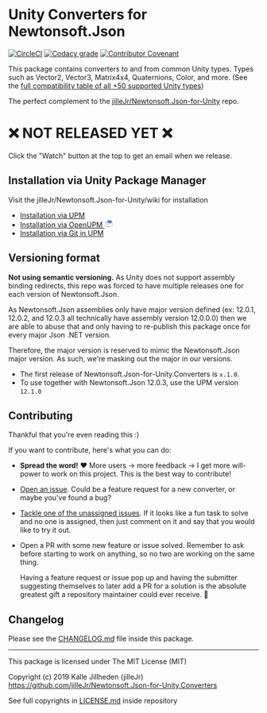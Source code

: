 # Unity Converters for Newtonsoft.Json

[![CircleCI](https://img.shields.io/circleci/build/gh/jilleJr/Newtonsoft.Json-for-Unity.Converters/master?logo=circleci&style=flat-square)](https://circleci.com/gh/jilleJr/Newtonsoft.Json-for-Unity.Converters)
[![Codacy grade](https://img.shields.io/codacy/grade/de7041b5f9f9415a8add975d1b8a9fcf?logo=codacy&style=flat-square)](https://www.codacy.com/manual/jilleJr/Newtonsoft.Json-for-Unity.Converters?utm_source=github.com&amp;utm_medium=referral&amp;utm_content=jilleJr/Newtonsoft.Json-for-Unity.Converters&amp;utm_campaign=Badge_Grade)
[![Contributor Covenant](https://img.shields.io/badge/Contributor%20Covenant-v2.0%20adopted-ff69b4.svg?style=flat-square)](/CODE_OF_CONDUCT.md)

This package contains converters to and from common Unity types. Types such as
Vector2, Vector3, Matrix4x4, Quaternions, Color, and more.
(See the [full compatibility table of all +50 supported Unity types][wiki-Converters-compatability-table])

The perfect complement to the [jilleJr/Newtonsoft.Json-for-Unity][jillejr.newtonsoft.json-for-unity] repo.

# ❌ NOT RELEASED YET ❌

Click the "Watch" button at the top to get an email when we release.

## Installation via Unity Package Manager

Visit the jilleJr/Newtonsoft.Json-for-Unity/wiki for installation

- [Installation via <abbr title="UPM: Unity Package Manager, included in Unity since 2018.1+">UPM</abbr>][wiki-Install-Converters-via-UPM]
- [Installation via <abbr title="OpenUPM: A very popular open source Unity package registry for UPM packages">OpenUPM</abbr> ![OpenUPM icon](Doc/images/openupm-icon-16.png)][wiki-Install-Converters-via-OpenUPM]
- [Installation via <abbr title="Git: Git is a free and open source distributed version control system.">Git</abbr> in UPM][wiki-Install-Converters-via-Git-in-UPM]

## Versioning format

**Not using semantic versioning.** As Unity does not support assembly binding
redirects, this repo was forced to have multiple releases one for each version
of Newtonsoft.Json.

As Newtonsoft.Json assemblies only have major version defined
(ex: 12.0.1, 12.0.2, and 12.0.3 all technically have assembly version 12.0.0.0)
then we are able to abuse that and only having to re-publish this package once
for every major Json .NET version.

Therefore, the major version is reserved to mimic the Newtonsoft.Json major
version. As such, we're masking out the major in our versions.

- The first release of Newtonsoft.Json-for-Unity.Converters is `x.1.0`.
- To use together with Newtonsoft.Json 12.0.3, use the UPM version `12.1.0`

## Contributing

Thankful that you're even reading this :)

If you want to contribute, here's what you can do:

- **Spread the word!** ❤ More users &rarr; more feedback &rarr; I get more
  will-power to work on this project. This is the best way to contribute!

- [Open an issue][issue-create]. Could be a feature request for a new converter,
  or maybe you've found a bug?

- [Tackle one of the unassigned issues][issue-list-unassigned]. If it looks like
  a fun task to solve and no one is assigned, then just comment on it and say
  that you would like to try it out.

- Open a PR with some new feature or issue solved. Remember to ask before
  starting to work on anything, so no two are working on the same thing.

  Having a feature request or issue pop up and having the submitter suggesting
  themselves to later add a PR for a solution is the absolute greatest gift
  a repository maintainer could ever receive. 🎁

## Changelog

Please see the [CHANGELOG.md][changelog.md] file inside this package.

---

This package is licensed under The MIT License (MIT)

Copyright (c) 2019 Kalle Jillheden (jilleJr)  
<https://github.com/jilleJr/Newtonsoft.Json-for-Unity.Converters>

See full copyrights in [LICENSE.md][license.md] inside repository

[license.md]: /LICENSE.md
[changelog.md]: /CHANGELOG.md
[jillejr.newtonsoft.json-for-unity]: https://github.com/jilleJr/Newtonsoft.Json-for-Unity#readme
[wiki-Install-Converters-via-Git-in-UPM]: https://github.com/jilleJr/Newtonsoft.Json-for-Unity/wiki/Install-Converters-via-Git-in-UPM
[wiki-Install-Converters-via-UPM]: https://github.com/jilleJr/Newtonsoft.Json-for-Unity/wiki/Install-Converters-via-UPM
[wiki-Install-Converters-via-OpenUPM]: https://github.com/jilleJr/Newtonsoft.Json-for-Unity/wiki/Install-Converters-via-OpenUPM
[wiki-Converters-compatability-table]: https://github.com/jilleJr/Newtonsoft.Json-for-Unity/wiki/Converters-compatability-table
[issue-create]: https://github.com/jilleJr/Newtonsoft.Json-for-Unity.Converters/issues/new/choose
[issue-list-unassigned]: https://github.com/jilleJr/Newtonsoft.Json-for-Unity.Converters/issues?q=is%3Aopen+is%3Aissue+no%3Aassignee
